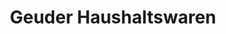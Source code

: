 ---
title: "Geuder Haushaltswaren"
url: /uffenheim/geuder-haushaltswaren/
shop: Haushaltsartikel
---